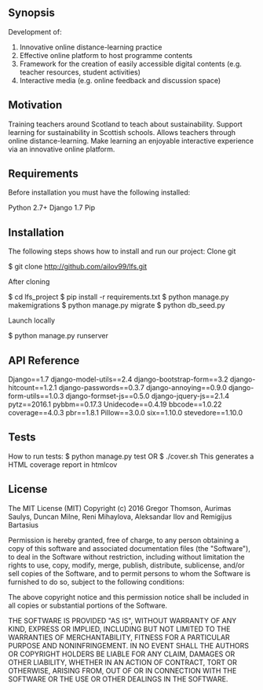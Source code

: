 ## Synopsis

Development of:
1. Innovative online distance-learning practice
2. Effective online platform to host programme contents
3. Framework for the creation of easily accessible digital contents (e.g. teacher resources, student activities)
4. Interactive media (e.g. online feedback and discussion space)

## Motivation

Training teachers around Scotland to teach about sustainability.
Support learning for sustainability in Scottish schools.
Allows teachers through online distance-learning.
Make learning an enjoyable interactive experience via an innovative online platform.

## Requirements
Before installation you must have the following installed:

Python 2.7+
Django 1.7
Pip

## Installation
The following steps shows how to install and run our project:
Clone git

$ git clone http://github.com/ailov99/lfs.git

After cloning

$ cd lfs_project
$ pip install -r requirements.txt
$ python manage.py makemigrations
$ python manage.py migrate
$ python db_seed.py

Launch locally

$ python manage.py runserver

## API Reference

Django==1.7
django-model-utils==2.4
django-bootstrap-form==3.2
django-hitcount==1.2.1
django-passwords==0.3.7
django-annoying==0.9.0
django-form-utils==1.0.3
django-formset-js==0.5.0
django-jquery-js==2.1.4
pytz==2016.1
pybbm==0.17.3
Unidecode==0.4.19
bbcode==1.0.22
coverage==4.0.3
pbr==1.8.1
Pillow==3.0.0
six==1.10.0
stevedore==1.10.0

## Tests

How to run tests:
$ python manage.py test
  OR
$ ./cover.sh
This generates a HTML coverage report in htmlcov


## License

The MIT License (MIT)
Copyright (c) 2016 Gregor Thomson, Aurimas Saulys, Duncan Milne, Reni Mihaylova, Aleksandar Ilov and Remigijus Bartasius

Permission is hereby granted, free of charge, to any person obtaining a copy of this software and associated documentation files (the "Software"), to deal in the Software without restriction, including without limitation the rights to use, copy, modify, merge, publish, distribute, sublicense, and/or sell copies of the Software, and to permit persons to whom the Software is furnished to do so, subject to the following conditions:

The above copyright notice and this permission notice shall be included in all copies or substantial portions of the Software.

THE SOFTWARE IS PROVIDED "AS IS", WITHOUT WARRANTY OF ANY KIND, EXPRESS OR IMPLIED, INCLUDING BUT NOT LIMITED TO THE WARRANTIES OF MERCHANTABILITY, FITNESS FOR A PARTICULAR PURPOSE AND NONINFRINGEMENT. IN NO EVENT SHALL THE AUTHORS OR COPYRIGHT HOLDERS BE LIABLE FOR ANY CLAIM, DAMAGES OR OTHER LIABILITY, WHETHER IN AN ACTION OF CONTRACT, TORT OR OTHERWISE, ARISING FROM, OUT OF OR IN CONNECTION WITH THE SOFTWARE OR THE USE OR OTHER DEALINGS IN THE SOFTWARE.
